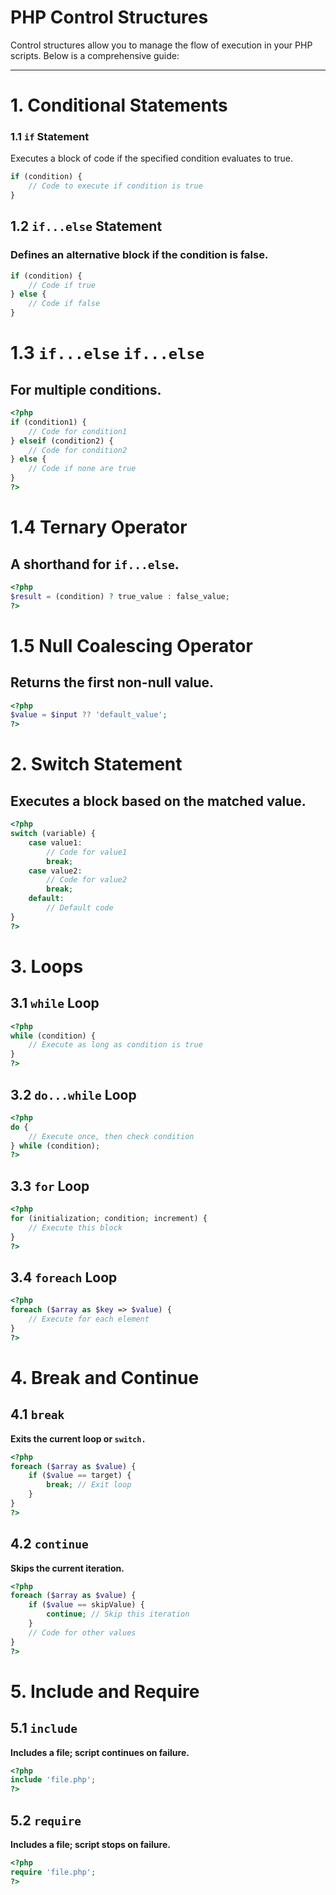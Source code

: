 # PHP Control Structures

Control structures allow you to manage the flow of execution in your PHP scripts. Below is a comprehensive guide:

---

# 1. **Conditional Statements**

### **1.1 `if` Statement**
Executes a block of code if the specified condition evaluates to true.

```php
if (condition) {
    // Code to execute if condition is true
}
```
## 1.2 **`if...else` Statement**
### Defines an alternative block if the condition is false.

```php
if (condition) {
    // Code if true
} else {
    // Code if false
}
```

# 1.3 **`if...else` `if...else`**
## For multiple conditions.

```php
<?php
if (condition1) {
    // Code for condition1
} elseif (condition2) {
    // Code for condition2
} else {
    // Code if none are true
}
?>
```
# 1.4 **Ternary Operator**
## A shorthand for `if...else`.

```php
<?php
$result = (condition) ? true_value : false_value;
?>
```
# 1.5 Null Coalescing Operator
## Returns the first non-null value.

```php
<?php
$value = $input ?? 'default_value';
?>
```

# 2. Switch Statement
## Executes a block based on the matched value.

```php
<?php
switch (variable) {
    case value1:
        // Code for value1
        break;
    case value2:
        // Code for value2
        break;
    default:
        // Default code
}
?>
```
# 3. Loops
## 3.1 `while` Loop

```php
<?php
while (condition) {
    // Execute as long as condition is true
}
?>
```
## 3.2 `do...while` Loop
```php
<?php
do {
    // Execute once, then check condition
} while (condition);
?>
```

## 3.3 `for` Loop
```php
<?php
for (initialization; condition; increment) {
    // Execute this block
}
?>
```
## 3.4 `foreach` Loop
```php
<?php
foreach ($array as $key => $value) {
    // Execute for each element
}
?>
```

# 4. Break and Continue
## 4.1 `break`
**Exits the current loop or `switch.`**

```php
<?php
foreach ($array as $value) {
    if ($value == target) {
        break; // Exit loop
    }
}
?>
```
## 4.2 `continue`
**Skips the current iteration.**

```php
<?php
foreach ($array as $value) {
    if ($value == skipValue) {
        continue; // Skip this iteration
    }
    // Code for other values
}
?>
```
# 5. Include and Require
## 5.1 `include`
**Includes a file; script continues on failure.**

```php
<?php
include 'file.php';
?>
```
## 5.2 `require`
**Includes a file; script stops on failure.**

```php
<?php
require 'file.php';
?>
```